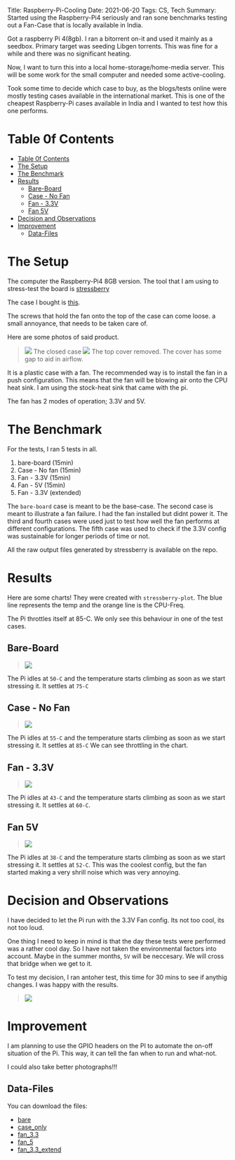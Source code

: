 Title: Raspberry-Pi-Cooling
Date: 2021-06-20
Tags: CS, Tech
Summary: Started using the Raspberry-Pi4 seriously and ran sone benchmarks testing out a Fan-Case that is locally available in India.

Got a raspberry Pi 4(8gb). I ran a bitorrent on-it and used it mainly as a seedbox. Primary target was seeding Libgen torrents. This was fine for a while and there was no significant heating.

Now, I want to turn this into a local home-storage/home-media server. This will be some work for the small computer and needed some active-cooling.

Took some time to decide which case to buy, as the blogs/tests online were mostly testing cases available in the international market. This is one of the cheapest Raspberry-Pi cases available in India and I wanted to test how this one performs.


# Table 0f Contents
- [Table 0f Contents](#table-0f-contents)
- [The Setup](#the-setup)
- [The Benchmark](#the-benchmark)
- [Results](#results)
    - [Bare-Board](#bare-board)
    - [Case - No Fan](#case---no-fan)
    - [Fan - 3.3V](#fan---33v)
    - [Fan 5V](#fan-5v)
- [Decision and Observations](#decision-and-observations)
- [Improvement](#improvement)
    - [Data-Files](#data-files)


# The Setup
The computer the Raspberry-Pi4 8GB version.
The tool that I am using to stress-test the board is [stressberry](https://github.com/nschloe/stressberry)

The case I bought is [this](https://www.amazon.in/gp/product/B082ZQSHFZ/ref=ppx_yo_dt_b_asin_title_o01_s01?ie=UTF8&psc=1).

The screws that hold the fan onto the top of the case can come loose. a small annoyance, that needs to be taken care of.

Here are some photos of said product.
>![](/assets/2021-06-20-Raspberry-Pi-Cooling/case_1.png)
> The closed case
>![](/assets/2021-06-20-Raspberry-Pi-Cooling/case_2.png)
> The top cover removed. The cover has some gap to aid in airflow.

It is a plastic case with a fan. The recommended way is to install the fan in a push configuration. This means that the fan will be blowing air onto the CPU heat sink. I am using the stock-heat sink that came with the pi.

The fan has 2 modes of operation; 3.3V and 5V.

# The Benchmark
For the tests, I ran 5 tests in all.
  1. bare-board (15min)
  2. Case - No fan (15min)
  3. Fan - 3.3V (15min)
  4. Fan - 5V (15min)
  5. Fan - 3.3V (extended)


The `bare-board` case is meant to be the base-case.
The second case is meant to illustrate a fan failure. I had the fan installed but didnt power it.
The third and fourth cases were used just to test how well the fan performs at different configurations.
The fifth case was used to check if the 3.3V config was sustainable for longer periods of time or not.

All the raw output files generated by stressberry is available on the repo.

# Results

Here are some charts!
They were created with `stressberry-plot`.
The blue line represents the temp and the orange line is the CPU-Freq.

The Pi throttles itself at 85-C. We only see this behaviour in one of the test cases.

## Bare-Board

>![](/assets/2021-06-20-Raspberry-Pi-Cooling/bare.out.png)

The Pi idles at `50-C` and the temperature starts climbing as soon as we start stressing it.
It settles at `75-C`

## Case - No Fan

>![](/assets/2021-06-20-Raspberry-Pi-Cooling/case_only.out.png)

The Pi idles at `55-C` and the temperature starts climbing as soon as we start stressing it.
It settles at `85-C` We can see throttling in the chart.

## Fan - 3.3V

>![](/assets/2021-06-20-Raspberry-Pi-Cooling/fan_3.3.out.png)

The Pi idles at `43-C` and the temperature starts climbing as soon as we start stressing it.
It settles at `60-C`.

## Fan 5V

>![](/assets/2021-06-20-Raspberry-Pi-Cooling/fan_5.out.png)

The Pi idles at `38-C` and the temperature starts climbing as soon as we start stressing it.
It settles at `52-C`. This was the coolest config, but the fan started making a very shrill noise which was very annoying.

# Decision and Observations
I have decided to let the Pi run with the 3.3V Fan config.
Its not too cool, its not too loud.

One thing I need to keep in mind is that the day these tests were performed was a rather cool day. So I have not taken the environmental factors into account. Maybe in the summer months, `5V` will be neccesary. We will cross that bridge when we get to it.

To test my decision, I ran antoher test, this time for 30 mins to see if anythig changes. I was happy with the results.

>![](/assets/2021-06-20-Raspberry-Pi-Cooling/fan_3.3_extend.out.png)


# Improvement
I am planning to use the GPIO headers on the PI to automate the on-off situation of the Pi. This way, it can tell the fan when to run and what-not.

I could also take better photographs!!!

## Data-Files
You can download the files:

- [bare](/assets/2021-06-20-Raspberry-Pi-Cooling/bare.out)
- [case_only](/assets/2021-06-20-Raspberry-Pi-Cooling/case_only.out)
- [fan_3.3](/assets/2021-06-20-Raspberry-Pi-Cooling/fan_3.3.out)
- [fan_5](/assets/2021-06-20-Raspberry-Pi-Cooling/fan_5.out)
- [fan_3.3_extend](/assets/2021-06-20-Raspberry-Pi-Cooling/fan_3.3_extend.out)